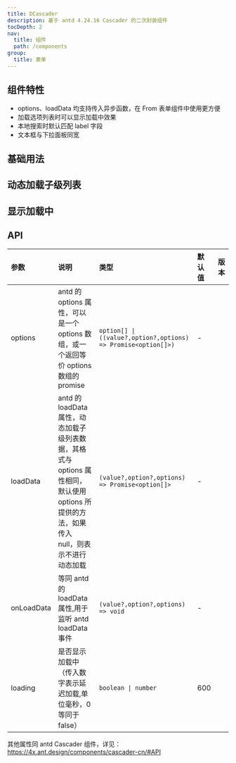 ```yaml
---
title: DCascader
description: 基于 antd 4.24.16 Cascader 的二次封装组件
tocDepth: 2
nav:
  title: 组件
  path: /components
group:
  title: 表单
---
```


## 组件特性

- options、loadData 均支持传入异步函数，在 From 表单组件中使用更方便
- 加载选项列表时可以显示加载中效果
- 本地搜索时默认匹配 label 字段
- 文本框与下拉面板同宽

## 基础用法

<code src="./demos/basicDemo.tsx"  title="基础用法" description="默认开启异步加载,自动加载子级列表,加载时会显示加载中效果"></code>

## 动态加载子级列表

<code src="./demos/loadChildrenDemo.tsx" title="动态加载子级列表" description="loadData属性用于开启动态加载，默认使用options提供的方法,传入null表示不开启态加载"></code>

## 显示加载中

<code src="./demos/loadingDemo.tsx" title="显示加载中" description="设置loading属性即可在远程搜索时显示加载中，支持延迟显示，默认600毫秒，传入false或0表示不显示（loading效果目前对下拉列表无效）"></code>

## API

| 参数       | 说明                                                                                                                                       | 类型                                                          | 默认值 | 版本 |
| :--------- | :----------------------------------------------------------------------------------------------------------------------------------------- | :------------------------------------------------------------ | :----- | :--- |
| options    | antd 的 options 属性，可以是一个 options 数组，或一个返回等价 options 数组的 promise                                                       | `option[] \| ((value?,option?,options) => Promise<option[]>)` | -      |      |
| loadData   | antd 的 loadData 属性，动态加载子级列表数据，其格式与 options 属性相同，默认使用 options 所提供的方法，如果传入 null，则表示不进行动态加载 | `(value?,option?,options) => Promise<option[]>`               | -      |      |
| onLoadData | 等同 antd 的 loadData 属性,用于监听 antd loadData 事件                                                                                     | `(value?,option?,options) => void`                            | -      |      |
| loading    | 是否显示加载中（传入数字表示延迟加载,单位毫秒，0 等同于 false）                                                                            | `boolean \| number`                                           | 600    |      |

其他属性同 antd Cascader 组件，详见：https://4x.ant.design/components/cascader-cn/#API
